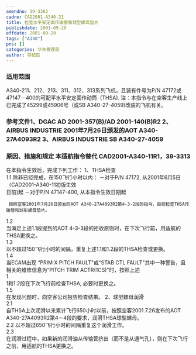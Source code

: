 ```yaml
---
amendno: 39-3362  
cadno: CAD2001-A340-21  
title: 检查水平安定面传输管和球型螺母垫片  
publishdate: 2001-09-20  
effdate: 2001-09-20  
tags: ["A340"]  
pns: []  
categories: 华东管理局  
author: 邬纪召  
---
```

  
### 适用范围  
A340-211、212、213、311、312、313系列飞机，且装有件号为P/N 47172或47147－400的可配平水平安定面作动筒（THSA). 注：本指令与在空客生产线上已完成了45299或45906号（或SB A340-27-4059)改装的飞机有关。  
  
<!--more-->  
### 参考文件1、DGAC AD 2001-357(B)/AD 2001-140(B)R2 2、AIRBUS INDUSTRIE 2001年7月26日颁发的AOT A340-27A4093R2 3、AIRBUS INDUSTRIE SB A340-27-4059  
  
### 原因、措施和规定 本适航指令替代 CAD2001-A340-11R1，39-3313  
在本指令生效后，完成下列工作： 1、THSA检查  
1.1 除非已经完成，在150飞行小时以内：             －对于P/N 47172, 从2001年6月5日（CAD2001-A340-11初版生效  
日前)起 －对于P/N 47147-400, 从本指令生效日期起  
  
     按照空客2001年7月26日颁发的AOT A340-27A4093R2第4-3-2段的指令，目视检查THSA传输管和球形螺母垫片。  
1.2  
 当满足上述1.1段提到的AOT 4-3-3段的拒收原则时，在下次飞行前，用适航的THSA更换之。  
1.3  
 以不超过150飞行小时的间隔，重复上述1.1和1.2段的THSA检查或更换。  
1.4  
 当ECAM出现 “PRIM X PITCH FAULT"或“STAB CTL FAULT"其中一种警告，且相关的维修信息为”PITCH TRIM ACTR(1CS)"时，按照上述  
1.  
1和1.2段在下次飞行前检查THSA, 必要时更换之。  
1.5  
 在发现问题时，向空客公司报告检查结果。 2、球型螺母润滑  
2.1  
 自THSA上次润滑以来累计飞行650小时以前，按照空客2001.7.26发布的AOT A340-27A4093R2第4－4段的要求，润滑THSA球型螺母。  
2.2 以不超过650飞行小时的间隔重复这个润滑工作。  
2.3  
 在润滑过程中，如果新的润滑油从传输管挤出（而不是从通气孔〕，则在下次飞行之前，用适航的THSA更换之。  
  
